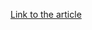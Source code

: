 [Link to the article](https://thehackernews.com/2024/10/crypt-ghouls-targets-russian-firms-with.html)
